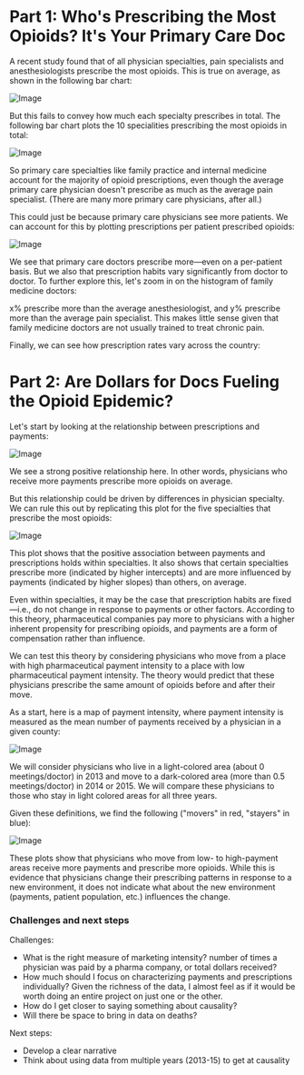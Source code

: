 # Part 1: Who's Prescribing the Most Opioids? It's Your Primary Care Doc

A recent study found that of all physician specialties, pain specialists and anesthesiologists prescribe the most opioids. This is true on average, as shown in the following bar chart:

![Image](https://raw.githubusercontent.com/kdanesh/dataviz-project/gh-pages/plots/specialty_top10pre.png)

But this fails to convey how much each specialty prescribes in total.  The following bar chart plots the 10 specialities prescribing the most opioids in total:

![Image](https://raw.githubusercontent.com/kdanesh/dataviz-project/gh-pages/plots/specialty_top10pre_total.png)

So primary care specialties like family practice and internal medicine account for the majority of opioid prescriptions, even though the average primary care physician doesn't prescribe as much as the average pain specialist.  (There are many more primary care physicians, after all.)

This could just be because primary care physicians see more patients.  We can account for this by plotting prescriptions per patient prescribed opioids:

![Image](https://raw.githubusercontent.com/kdanesh/dataviz-project/gh-pages/plots/prescriptions_hist_by_specialty.png)

We see that primary care doctors prescribe more&mdash;even on a per-patient basis.  But we also that prescription habits vary significantly from doctor to doctor.  To further explore this, let's zoom in on the histogram of family medicine doctors:

x% prescribe more than the average anesthesiologist, and y% prescribe more than the average pain specialist.  This makes little sense given that family medicine doctors are not usually trained to treat chronic pain.

Finally, we can see how prescription rates vary across the country:

# Part 2: Are Dollars for Docs Fueling the Opioid Epidemic?

Let's start by looking at the relationship between prescriptions and payments:

![Image](https://raw.githubusercontent.com/kdanesh/dataviz-project/master/plots/meetings_30dayfill.png)

We see a strong positive relationship here. In other words, physicians who receive more payments prescribe more opioids on average.

But this relationship could be driven by differences in physician specialty.  We can rule this out by replicating this plot for the five specialties that prescribe the most opioids:

![Image](https://raw.githubusercontent.com/kdanesh/dataviz-project/master/plots/prescriptions_payments_by_specialty.png)

This plot shows that the positive association between payments and prescriptions  holds within specialties.  It also shows that certain specialties prescribe more (indicated by higher intercepts) and are more influenced by payments (indicated by  higher slopes) than others, on average.

Even within specialties, it may be the case that prescription habits are fixed&mdash;i.e., do not change in response to payments or other factors.  According to this theory, pharmaceutical companies pay more to physicians with a higher inherent propensity for prescribing opioids, and payments are a form of compensation rather than influence.

We can test this theory by considering physicians who move from a place with high pharmaceutical payment intensity to a place with low pharmaceutical payment intensity.  The theory would predict that these physicians prescribe the same amount of opioids before and after their move.

As a start, here is a map of payment intensity, where payment intensity is measured as the mean number of payments received by a physician in a given county:

![Image](https://raw.githubusercontent.com/kdanesh/dataviz-project/master/plots/map_meetings.png)

We will consider physicians who live in a light-colored area (about 0 meetings/doctor) in 2013 and move to a dark-colored area (more than 0.5 meetings/doctor) in 2014 or 2015.  We will compare these physicians to those who stay in light colored areas for all three years.

Given these definitions, we find the following ("movers" in red, "stayers" in blue):

![Image](https://raw.githubusercontent.com/kdanesh/dataviz-project/master/plots/staymove.png)

These plots show that physicians who move from low- to high-payment areas receive more payments and prescribe more opioids.  While this is evidence that physicians change their prescribing patterns in response to a new environment, it does not indicate what about the new environment (payments, patient population, etc.) influences the change.

### Challenges and next steps

Challenges:
- What is the right measure of marketing intensity? number of times a physician was paid by a pharma company, or total dollars received?
- How much should I focus on characterizing payments and prescriptions individually?  Given the richness of the data, I almost feel as if it would be worth doing an entire project on just one or the other.
- How do I get closer to saying something about causality?
- Will there be space to bring in data on deaths?

Next steps:
- Develop a clear narrative
- Think about using data from multiple years (2013-15) to get at causality
